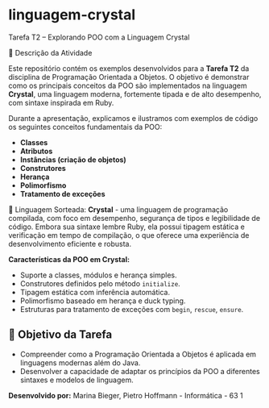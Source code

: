 # linguagem-crystal

Tarefa T2 – Explorando POO com a Linguagem Crystal

📌 Descrição da Atividade

Este repositório contém os exemplos desenvolvidos para a **Tarefa T2** da disciplina de Programação Orientada a Objetos. O objetivo é demonstrar como os principais conceitos da POO são implementados na linguagem **Crystal**, uma linguagem moderna, fortemente tipada e de alto desempenho, com sintaxe inspirada em Ruby.

Durante a apresentação, explicamos e ilustramos com exemplos de código os seguintes conceitos fundamentais da POO:
* **Classes**
* **Atributos**
* **Instâncias (criação de objetos)**
* **Construtores**
* **Herança**
* **Polimorfismo**
* **Tratamento de exceções**

💎 Linguagem Sorteada: **Crystal** - uma linguagem de programação compilada, com foco em desempenho, segurança de tipos e legibilidade de código. Embora sua sintaxe lembre Ruby, ela possui tipagem estática e verificação em tempo de compilação, o que oferece uma experiência de desenvolvimento eficiente e robusta.

**Características da POO em Crystal:**
* Suporte a classes, módulos e herança simples.
* Construtores definidos pelo método `initialize`.
* Tipagem estática com inferência automática.
* Polimorfismo baseado em herança e duck typing.
* Estruturas para tratamento de exceções com `begin`, `rescue`, `ensure`.

## 🎯 Objetivo da Tarefa
* Compreender como a Programação Orientada a Objetos é aplicada em linguagens modernas além do Java.
* Desenvolver a capacidade de adaptar os princípios da POO a diferentes sintaxes e modelos de linguagem.

**Desenvolvido por:**
Marina Bieger, Pietro Hoffmann - Informática - 63 1

